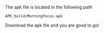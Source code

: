 The apk file is located in the following path
```
APK_build/MorningFocus.apk
```

Download the apk file and you are good to go!
